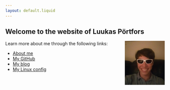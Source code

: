 ```yaml
---
layout: default.liquid
---
```


## Welcome to the website of Luukas Pörtfors

<img style="float: right;" src="/static/locu.webp" width=25% alt="A handsome guy (me)"></img>

Learn more about me through the following links:
* [About me](/about-me)
* [My GitHub](https://github.com/lajp)
* [My blog](/blog)
* [My Linux config](/linux-config)
